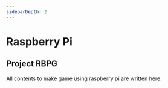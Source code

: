 ```yaml
---
sidebarDepth: 2
---
```


# Raspberry Pi

## Project RBPG

All contents to make game using raspberry pi are written here.  
